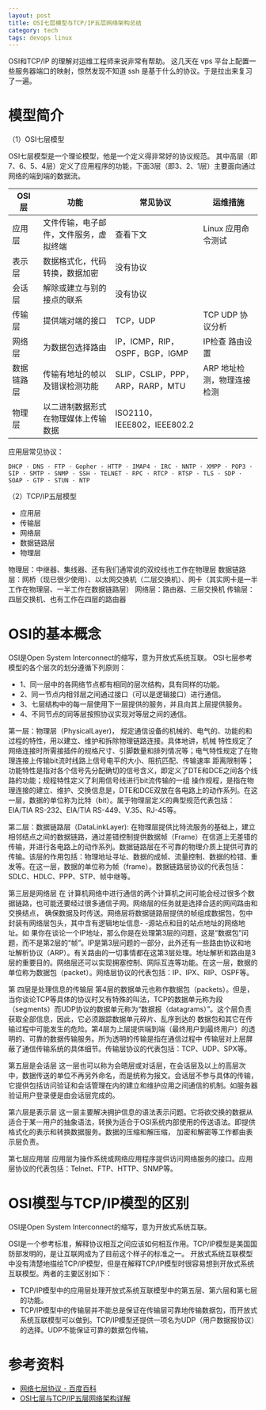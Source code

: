 ```yaml
---
layout: post
title: OSI七层模型与TCP/IP五层网络架构总结
category: tech
tags: devops linux
---
```


OSI和TCP/IP 的理解对运维工程师来说非常有帮助。 这几天在 vps 平台上配置一些服务器端口的映射，惊然发现不知道 ssh 是基于什么的协议。于是拉出来复习了一遍。
 
# 模型简介

（1）OSI七层模型

OSI七层模型是一个理论模型，他是一个定义得非常好的协议规范。
其中高层（即7、6、5、4层）定义了应用程序的功能，下面3层（即3、2、1层）主要面向通过网络的端到端的数据流。

| OSI 层 | 功能 |  常见协议 | 运维措施 |
| --- | --- | --- | --- |
|应用层|文件传输，电子邮件，文件服务，虚拟终端| 查看下文 | Linux 应用命令测试 |
|表示层|数据格式化，代码转换，数据加密|没有协议| |
|会话层|解除或建立与别的接点的联系|没有协议| |
|传输层|提供端对端的接口|TCP，UDP| TCP UDP 协议分析 |
|网络层|为数据包选择路由|IP，ICMP，RIP，OSPF，BGP，IGMP| IP检查 路由设置 |
|数据链路层|传输有地址的帧以及错误检测功能|SLIP，CSLIP，PPP，ARP，RARP，MTU| ARP 地址检测，物理连接检测 |
|物理层|以二进制数据形式在物理媒体上传输数据|ISO2110，IEEE802，IEEE802.2| |


应用层常见协议：
 
    DHCP · DNS · FTP · Gopher · HTTP · IMAP4 · IRC · NNTP · XMPP · POP3 · SIP · SMTP · SNMP · SSH · TELNET · RPC · RTCP · RTSP · TLS · SDP · SOAP · GTP · STUN · NTP

（2）TCP/IP五层模型

* 应用层
* 传输层
* 网络层
* 数据链路层
* 物理层

物理层：中继器、集线器、还有我们通常说的双绞线也工作在物理层
数据链路层：网桥（现已很少使用）、以太网交换机（二层交换机）、网卡（其实网卡是一半工作在物理层、一半工作在数据链路层）
网络层：路由器、三层交换机
传输层：四层交换机、也有工作在四层的路由器


# OSI的基本概念

OSI是Open System Interconnect的缩写，意为开放式系统互联。
OSI七层参考模型的各个层次的划分遵循下列原则：

* 1、同一层中的各网络节点都有相同的层次结构，具有同样的功能。
* 2、同一节点内相邻层之间通过接口（可以是逻辑接口）进行通信。
* 3、七层结构中的每一层使用下一层提供的服务，并且向其上层提供服务。
* 4、不同节点的同等层按照协议实现对等层之间的通信。

第一层：物理层（PhysicalLayer)，
规定通信设备的机械的、电气的、功能的和过程的特性，用以建立、维护和拆除物理链路连接。具体地讲，机械 特性规定了网络连接时所需接插件的规格尺寸、引脚数量和排列情况等；电气特性规定了在物理连接上传输bit流时线路上信号电平的大小、阻抗匹配、传输速率 距离限制等；功能特性是指对各个信号先分配确切的信号含义，即定义了DTE和DCE之间各个线路的功能；规程特性定义了利用信号线进行bit流传输的一组 操作规程，是指在物理连接的建立、维护、交换信息是，DTE和DCE双放在各电路上的动作系列。在这一层，数据的单位称为比特（bit）。属于物理层定义的典型规范代表包括：EIA/TIA RS-232、EIA/TIA RS-449、V.35、RJ-45等。

第二层：数据链路层（DataLinkLayer):
在物理层提供比特流服务的基础上，建立相邻结点之间的数据链路，通过差错控制提供数据帧（Frame）在信道上无差错的传输，并进行各电路上的动作系列。数据链路层在不可靠的物理介质上提供可靠的传输。该层的作用包括：物理地址寻址、数据的成帧、流量控制、数据的检错、重发等。在这一层，数据的单位称为帧（frame）。数据链路层协议的代表包括：SDLC、HDLC、PPP、STP、帧中继等。

第三层是网络层
在 计算机网络中进行通信的两个计算机之间可能会经过很多个数据链路，也可能还要经过很多通信子网。网络层的任务就是选择合适的网间路由和交换结点， 确保数据及时传送。网络层将数据链路层提供的帧组成数据包，包中封装有网络层包头，其中含有逻辑地址信息- -源站点和目的站点地址的网络地址。如 果你在谈论一个IP地址，那么你是在处理第3层的问题，这是“数据包”问题，而不是第2层的“帧”。IP是第3层问题的一部分，此外还有一些路由协议和地 址解析协议（ARP）。有关路由的一切事情都在这第3层处理。地址解析和路由是3层的重要目的。网络层还可以实现拥塞控制、网际互连等功能。在这一层，数据的单位称为数据包（packet）。网络层协议的代表包括：IP、IPX、RIP、OSPF等。

第 四层是处理信息的传输层
第4层的数据单元也称作数据包（packets）。但是，当你谈论TCP等具体的协议时又有特殊的叫法，TCP的数据单元称为段 （segments）而UDP协议的数据单元称为“数据报（datagrams）”。这个层负责获取全部信息，因此，它必须跟踪数据单元碎片、乱序到达的 数据包和其它在传输过程中可能发生的危险。第4层为上层提供端到端（最终用户到最终用户）的透明的、可靠的数据传输服务。所为透明的传输是指在通信过程中 传输层对上层屏蔽了通信传输系统的具体细节。传输层协议的代表包括：TCP、UDP、SPX等。

第五层是会话层
这一层也可以称为会晤层或对话层，在会话层及以上的高层次中，数据传送的单位不再另外命名，而是统称为报文。会话层不参与具体的传输，它提供包括访问验证和会话管理在内的建立和维护应用之间通信的机制。如服务器验证用户登录便是由会话层完成的。

第六层是表示层
这一层主要解决拥护信息的语法表示问题。它将欲交换的数据从适合于某一用户的抽象语法，转换为适合于OSI系统内部使用的传送语法。即提供格式化的表示和转换数据服务。数据的压缩和解压缩， 加密和解密等工作都由表示层负责。

第七层应用层
应用层为操作系统或网络应用程序提供访问网络服务的接口。应用层协议的代表包括：Telnet、FTP、HTTP、SNMP等。

# OSI模型与TCP/IP模型的区别

OSI是Open System Interconnect的缩写，意为开放式系统互联。

OSI是一个参考标准，解释协议相互之间应该如何相互作用。TCP/IP模型是美国国防部发明的，是让互联网成为了目前这个样子的标准之一。
开放式系统互联模型中没有清楚地描绘TCP/IP模型，但是在解释TCP/IP模型时很容易想到开放式系统互联模型。两者的主要区别如下：

* TCP/IP模型中的应用层处理开放式系统互联模型中的第五层、第六层和第七层的功能。
* TCP/IP模型中的传输层并不能总是保证在传输层可靠地传输数据包，而开放式系统互联模型可以做到。TCP/IP模型还提供一项名为UDP（用户数据报协议）的选择。UDP不能保证可靠的数据包传输。


# 参考资料 

* [网络七层协议 - 百度百科](http://baike.baidu.com/item/网络七层协议)
* [OSI七层与TCP/IP五层网络架构详解](http://www.ha97.com/3215.html)
